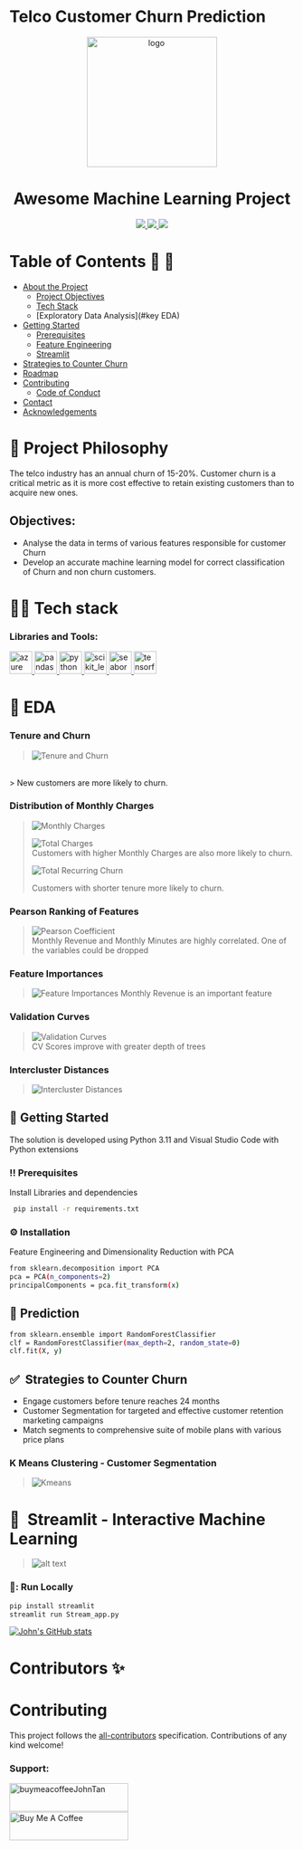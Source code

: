 # Telco Customer Churn Prediction
<div align="center">

  <img src="https://github.com/JohnTan38/Zomato/blob/main/assets/logo.png" alt="logo" width="230" height="auto" />
  <h1>Awesome Machine Learning Project</h1>
  </div>
  <div align='center'>
  
<a href='https://github.com/chroline/well_app/releases'>
  
<img src='https://img.shields.io/github/v/release/chroline/well_app?color=%23FDD835&label=version&style=for-the-badge'>
  
</a>
  
<a href='https://github.com/chroline/well_app/blob/main/LICENSE'>

<img src='https://img.shields.io/github/license/chroline/well_app?style=for-the-badge'>
  
</a>
  
<a href='https://github.com/chroline/well_app/blob/main/LICENSE'>

<img src='https://img.shields.io/badge/-MIT-blue?style=for-the-badge'>
</a>
  
</div>
  
 # Table of Contents 🥳 🚀

- [About the Project](#star2-about-the-project)
  * [Project Objectives](#space_invader-tech-stack)
  * [Tech Stack](#dart-features)
  * [Exploratory Data Analysis](#key EDA)
- [Getting Started](#toolbox-getting-started)
  * [Prerequisites](#bangbang-prerequisites)
  * [Feature Engineering](#gear-installation)
  * [Streamlit](#running-run-locally)
- [Strategies to Counter Churn](#eyes-usage)
- [Roadmap](#compass-roadmap)
- [Contributing](#wave-contributing)
  * [Code of Conduct](#scroll-code-of-conduct)
- [Contact](#handshake-contact)
- [Acknowledgements](#gem-acknowledgements)

# 🧐 Project Philosophy
The telco industry has an annual churn of 15-20%. Customer churn is a critical metric as it is more cost effective to retain existing customers than to acquire new ones.
## Objectives:
- Analyse the data in terms of various features responsible for customer Churn
- Develop an accurate machine learning model for correct classification of Churn and non churn customers.

# 👨‍💻 Tech stack
<h3 align="left">Libraries and Tools:</h3>
<p align="left"> <a href="https://azure.microsoft.com/en-in/" target="_blank" rel="noreferrer"> <img src="https://www.vectorlogo.zone/logos/microsoft_azure/microsoft_azure-icon.svg" alt="azure" width="40" height="40"/> </a> <a href="https://pandas.pydata.org/" target="_blank" rel="noreferrer"> <img src="https://raw.githubusercontent.com/devicons/devicon/2ae2a900d2f041da66e950e4d48052658d850630/icons/pandas/pandas-original.svg" alt="pandas" width="40" height="40"/> </a> <a href="https://www.python.org" target="_blank" rel="noreferrer"> <img src="https://raw.githubusercontent.com/devicons/devicon/master/icons/python/python-original.svg" alt="python" width="40" height="40"/> </a> <a href="https://scikit-learn.org/" target="_blank" rel="noreferrer"> <img src="https://upload.wikimedia.org/wikipedia/commons/0/05/Scikit_learn_logo_small.svg" alt="scikit_learn" width="40" height="40"/> </a> <a href="https://seaborn.pydata.org/" target="_blank" rel="noreferrer"> <img src="https://seaborn.pydata.org/_images/logo-mark-lightbg.svg" alt="seaborn" width="40" height="40"/> </a> <a href="https://www.tensorflow.org" target="_blank" rel="noreferrer"> <img src="https://www.vectorlogo.zone/logos/tensorflow/tensorflow-icon.svg" alt="tensorflow" width="40" height="40"/> </a> </p>

# 🌟 EDA
### Tenure and Churn
> ![Tenure and Churn](https://github.com/JohnTan38/Python-Data-Analysis-/blob/main/images/Tenure%20and%20churn.PNG?raw=true)
<br>
> New customers are more likely to churn.<br>


### Distribution of Monthly Charges
> ![Monthly Charges](https://github.com/JohnTan38/Python-Data-Analysis-/blob/main/images/Charges%20distribution.PNG?raw=true)
> 
> ![Total Charges](https://github.com/JohnTan38/Python-Data-Analysis-/blob/main/images/Total%20charges.PNG)
> <br>
> Customers with higher Monthly Charges are also more likely to churn.<br>
> 
> ![Total Recurring Churn](https://github.com/JohnTan38/Python-Data-Analysis-/blob/main/images/TotalRecurChurn.PNG)
> <br>
> 
>   
> Customers with shorter tenure more likely to churn.<br>


### Pearson Ranking of Features
> ![Pearson Coefficient](https://github.com/JohnTan38/Python-Data-Analysis-/blob/main/images/Pearson.PNG?raw=true)<br>
> Monthly Revenue and Monthly Minutes are highly correlated. One of the variables could be dropped

### Feature Importances
> ![Feature Importances](https://github.com/JohnTan38/Python-Data-Analysis-/blob/main/images/Feature_Importances.PNG?raw=true)
> Monthly Revenue is an important feature

### Validation Curves
> ![Validation Curves](https://github.com/JohnTan38/Python-Data-Analysis-/blob/main/images/Validation_curve.PNG?raw=true)<br>
> CV Scores improve with greater depth of trees

### Intercluster Distances
> ![Intercluster Distances](https://github.com/JohnTan38/Python-Data-Analysis-/blob/main/images/Intercluster.PNG?raw=true)



## 	:toolbox: Getting Started
The solution is developed using Python 3.11 and Visual Studio Code with Python extensions
### :bangbang: Prerequisites

Install Libraries and dependencies

```bash
 pip install -r requirements.txt
```
### :gear: Installation

Feature Engineering and Dimensionality Reduction with PCA

```bash
from sklearn.decomposition import PCA
pca = PCA(n_components=2)
principalComponents = pca.fit_transform(x)
```
## :eyes: Prediction
```bash
from sklearn.ensemble import RandomForestClassifier
clf = RandomForestClassifier(max_depth=2, random_state=0)
clf.fit(X, y)
```

## ✅&nbsp; Strategies to Counter Churn

* Engage customers before tenure reaches 24 months
* Customer Segmentation for targeted and effective customer retention marketing campaigns
* Match segments to comprehensive suite of mobile plans with various price plans


### K Means Clustering - Customer Segmentation
> ![Kmeans](https://github.com/JohnTan38/Python-Data-Analysis-/blob/main/images/Kmeans.PNG?raw=true)

# 🚀&nbsp; Streamlit - Interactive Machine Learning



> ![alt text](churndemo.gif "demo")
> 

### 🏃: Run Locally
```bash
pip install streamlit
streamlit run Stream_app.py

```
[![John's GitHub stats](https://github-readme-stats.vercel.app/api?username=johntan38&theme=dracula&show_icons=true)](https://github.com/johntan38/github-readme-stats)

# Contributors ✨
# Contributing

This project follows the [all-contributors](https://github.com/all-contributors/all-contributors) specification. Contributions of any kind welcome!

<h3 align="left">Support:</h3>
<p><a href="https://www.buymeacoffee.com/vieming8"> <img align="left" src="https://cdn.buymeacoffee.com/buttons/v2/default-yellow.png" height="50" width="210" alt="buymeacoffeeJohnTan" /></a></p><br><br>


<br>
<a href="https://www.buymeacoffee.com/vieming8" target="_blank"><img src="https://cdn.buymeacoffee.com/buttons/default-yellow.png" alt="Buy Me A Coffee" height="50" width="210"></a>

